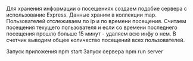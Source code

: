Для хранения информации о посещениях создаем подобие сервера с использование Express. Данные храним в коллекции map.
Пользователей отслеживаем по ip и по времени посещения.
Считаем посещения текущего пользователя и  если со времени последнего посещения прошло больше 15 минут - удаляем всю инфу о нем.
В счетчик выводим общее количество посещений всех пользователей.

Запуск приложения npm start
Запуск сервера npm run server
